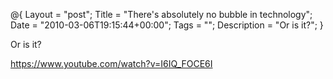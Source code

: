 @{
    Layout = "post";
    Title = "There's absolutely no bubble in technology";
    Date = "2010-03-06T19:15:44+00:00";
    Tags = "";
    Description = "Or is it?";
}

Or is it? 

<!--more-->

https://www.youtube.com/watch?v=I6IQ_FOCE6I